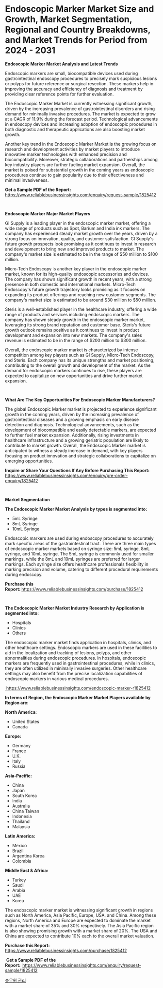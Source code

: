 <p><h1>Endoscopic Marker Market Size and Growth, Market Segmentation, Regional and Country Breakdowns, and Market Trends for Period from 2024 -  2031</h1></p><p><strong>Endoscopic Marker Market Analysis and Latest Trends</strong></p>
<p><p>Endoscopic markers are small, biocompatible devices used during gastrointestinal endoscopy procedures to precisely mark suspicious lesions or polyps for future reference or surgical resection. These markers help in improving the accuracy and efficiency of diagnosis and treatment by providing clear reference points for further evaluation.</p><p>The Endoscopic Marker Market is currently witnessing significant growth, driven by the increasing prevalence of gastrointestinal disorders and rising demand for minimally invasive procedures. The market is expected to grow at a CAGR of 11.9% during the forecast period. Technological advancements in endoscopy devices and increasing adoption of endoscopic procedures in both diagnostic and therapeutic applications are also boosting market growth.</p><p>Another key trend in the Endoscopic Marker Market is the growing focus on research and development activities by market players to introduce innovative marker technologies with enhanced precision and biocompatibility. Moreover, strategic collaborations and partnerships among key industry players are further fueling market expansion. Overall, the market is poised for substantial growth in the coming years as endoscopic procedures continue to gain popularity due to their effectiveness and minimal invasiveness.</p></p>
<p><strong>Get a Sample PDF of the Report:&nbsp;</strong> <a href="https://www.reliablebusinessinsights.com/enquiry/request-sample/1825412">https://www.reliablebusinessinsights.com/enquiry/request-sample/1825412</a></p>
<p>&nbsp;</p>
<p><strong>Endoscopic Marker Major Market Players</strong></p>
<p><p>GI Supply is a leading player in the endoscopic marker market, offering a wide range of products such as Spot, Barium and India ink markers. The company has experienced steady market growth over the years, driven by a strong focus on innovation, quality, and customer satisfaction. GI Supply's future growth prospects look promising as it continues to invest in research and development to bring new and improved products to market. The company's market size is estimated to be in the range of $50 million to $100 million.</p><p>Micro-Tech Endoscopy is another key player in the endoscopic marker market, known for its high-quality endoscopic accessories and devices. The company has shown significant growth in recent years, with a strong presence in both domestic and international markets. Micro-Tech Endoscopy's future growth trajectory looks promising as it focuses on expanding its product offerings and reaching new customer segments. The company's market size is estimated to be around $30 million to $50 million.</p><p>Steris is a well-established player in the healthcare industry, offering a wide range of products and services including endoscopic markers. The company has shown steady growth in the endoscopic marker market, leveraging its strong brand reputation and customer base. Steris's future growth outlook remains positive as it continues to invest in product development and expansion into new markets. The company's sales revenue is estimated to be in the range of $200 million to $300 million.</p><p>Overall, the endoscopic marker market is characterized by intense competition among key players such as GI Supply, Micro-Tech Endoscopy, and Steris. Each company has its unique strengths and market positioning, contributing to the overall growth and development of the market. As the demand for endoscopic markers continues to rise, these players are expected to capitalize on new opportunities and drive further market expansion.</p></p>
<p>&nbsp;</p>
<p><strong>What Are The Key Opportunities For Endoscopic Marker Manufacturers?</strong></p>
<p><p>The global Endoscopic Marker market is projected to experience significant growth in the coming years, driven by the increasing prevalence of gastrointestinal diseases and a growing emphasis on early disease detection and diagnosis. Technological advancements, such as the development of biocompatible and easily detectable markers, are expected to further fuel market expansion. Additionally, rising investments in healthcare infrastructure and a growing geriatric population are likely to contribute to market growth. Overall, the Endoscopic Marker market is anticipated to witness a steady increase in demand, with key players focusing on product innovation and strategic collaborations to capitalize on emerging opportunities.</p></p>
<p><strong>Inquire or Share Your Questions If Any Before Purchasing This Report:</strong> <a href="https://www.reliablebusinessinsights.com/enquiry/pre-order-enquiry/1825412">https://www.reliablebusinessinsights.com/enquiry/pre-order-enquiry/1825412</a></p>
<p>&nbsp;</p>
<p><strong>Market Segmentation</strong></p>
<p><strong>The Endoscopic Marker Market Analysis by types is segmented into:</strong></p>
<p><ul><li>5mL Syringe</li><li>8mL Syringe</li><li>10mL Syringe</li></ul></p>
<p><p>Endoscopic markers are used during endoscopy procedures to accurately mark specific areas of the gastrointestinal tract. There are three main types of endoscopic marker markets based on syringe size: 5mL syringe, 8mL syringe, and 10mL syringe. The 5mL syringe is commonly used for smaller markings, while the 8mL and 10mL syringes are preferred for larger markings. Each syringe size offers healthcare professionals flexibility in marking precision and volume, catering to different procedural requirements during endoscopy.</p></p>
<p><strong>Purchase this Report:&nbsp;</strong><a href="https://www.reliablebusinessinsights.com/purchase/1825412">https://www.reliablebusinessinsights.com/purchase/1825412</a></p>
<p>&nbsp;</p>
<p><strong>The Endoscopic Marker Market Industry Research by Application is segmented into:</strong></p>
<p><ul><li>Hospitals</li><li>Clinics</li><li>Others</li></ul></p>
<p><p>The endoscopic marker market finds application in hospitals, clinics, and other healthcare settings. Endoscopic markers are used in these facilities to aid in the localization and tracking of lesions, polyps, and other abnormalities during endoscopic procedures. In hospitals, endoscopic markers are frequently used in gastrointestinal procedures, while in clinics, they are often utilized in minimally invasive surgeries. Other healthcare settings may also benefit from the precise localization capabilities of endoscopic markers in various medical procedures.</p></p>
<p><a href="https://www.reliablebusinessinsights.com/endoscopic-marker-r1825412">&nbsp;https://www.reliablebusinessinsights.com/endoscopic-marker-r1825412</a></p>
<p><strong>In terms of Region, the Endoscopic Marker Market Players available by Region are:</strong></p>
<p>
    <p> <strong> North America: </strong>
        <ul>
            <li>United States</li>
            <li>Canada</li>
        </ul>
        </p> 
    <p> <strong> Europe: </strong>
        <ul>
            <li>Germany</li>
            <li>France</li>
            <li>U.K.</li>
            <li>Italy</li>
            <li>Russia</li>
        </ul>
        </p> 
    <p> <strong> Asia-Pacific: </strong>
        <ul>
            <li>China</li>
            <li>Japan</li>
            <li>South Korea</li>
            <li>India</li>
            <li>Australia</li>
            <li>China Taiwan</li>
            <li>Indonesia</li>
            <li>Thailand</li>
            <li>Malaysia</li>
        </ul>
        </p> 
    <p> <strong> Latin America: </strong>
        <ul>
            <li>Mexico</li>
            <li>Brazil</li>
            <li>Argentina Korea</li>
            <li>Colombia</li>
        </ul>
        </p> 
    <p> <strong> Middle East & Africa: </strong>
        <ul>
            <li>Turkey</li>
            <li>Saudi</li>
            <li>Arabia</li>
            <li>UAE</li>
            <li>Korea</li>
        </ul>
    </p>
    </p>
<p><p>The endoscopic marker market is witnessing significant growth in regions such as North America, Asia Pacific, Europe, USA, and China. Among these regions, North America and Europe are expected to dominate the market with a market share of 35% and 30% respectively. The Asia Pacific region is also showing promising growth with a market share of 20%. The USA and China are expected to contribute 10% each to the overall market valuation.</p></p>
<p><strong>Purchase this Report: </strong><a href="https://www.reliablebusinessinsights.com/purchase/1825412">https://www.reliablebusinessinsights.com/purchase/1825412</a></p>
<p>&nbsp;<strong>Get a Sample PDF of the Report:&nbsp;&nbsp;</strong><a href="https://www.reliablebusinessinsights.com/enquiry/request-sample/1825412">https://www.reliablebusinessinsights.com/enquiry/request-sample/1825412</a></p>
<p><strong></strong></p>
<p><p><a href="https://github.com/laholand/Market-Research-Report-List-5/blob/main/636623175130.md">승무원 관리</a></p></p>